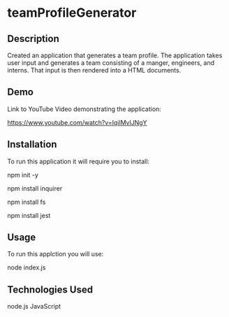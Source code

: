 # teamProfileGenerator

## Description
Created an application that generates a team profile. The application takes user input and generates a team consisting of a manger, engineers, and interns. 
That input is then rendered into a HTML documents. 

## Demo

Link to YouTube Video demonstrating the application: 

https://www.youtube.com/watch?v=IqilMvlJNgY

## Installation

To run this application it will require you to install:

npm init -y

npm install inquirer

npm install fs

npm install jest

## Usage

To run this applction you will use: 

node index.js

## Technologies Used

node.js
JavaScript
